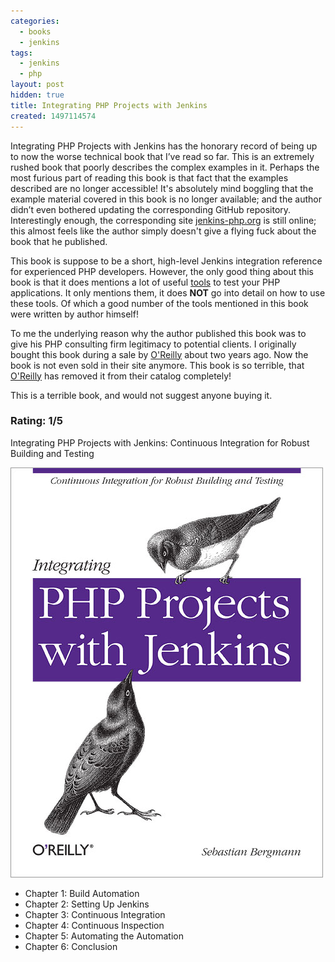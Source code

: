 ```yaml
---
categories:
  - books
  - jenkins
tags:
  - jenkins
  - php
layout: post
hidden: true
title: Integrating PHP Projects with Jenkins
created: 1497114574
---
```


Integrating PHP Projects with Jenkins has the honorary record of being up to now the worse technical book that I’ve read so far. This is an extremely rushed book that poorly describes the complex examples in it. Perhaps the most furious part of reading this book is that fact that the examples described are no longer accessible! It's absolutely mind boggling that the example material covered in this book is no longer available; and the author didn’t even bothered updating the corresponding GitHub repository.  Interestingly enough, the corresponding site <a href="http://jenkins-php.org/" target="_blank">jenkins-php.org</a> is still online; this almost feels like the author simply doesn't give a flying fuck about the book that he published.

This book is suppose to be a short, high-level Jenkins integration reference for experienced PHP developers. However, the only good thing about this book is that it does mentions a lot of useful <a href="http://jenkins-php.org/installation.htm" target="_blank">tools</a> to test your PHP applications. It only mentions them, it does **NOT** go into detail on how to use these tools.  Of which a good number of the tools mentioned in this book were written by author himself!

To me the underlying reason why the author published this book was to give his PHP consulting firm legitimacy to potential clients.  I originally bought this book during a sale by <a href="http://shop.oreilly.com/" target="_blank">O'Reilly</a> about two years ago. Now the book is not even sold in their site anymore. This book is so terrible, that <a href="http://shop.oreilly.com/" target="_blank">O'Reilly</a> has removed it from their catalog completely!

This is a terrible book, and would not suggest anyone buying it.

### Rating: 1/5

Integrating PHP Projects with Jenkins: Continuous Integration for Robust Building and Testing

<a href="https://www.amazon.com/Integrating-Projects-Jenkins-Sebastian-Bergmann/dp/1449309437" target="_blank"><img src="/assets/books/Integrating-PHP-Projects-with-Jenkins.jpg"></a>

* Chapter 1: Build Automation
* Chapter 2: Setting Up Jenkins
* Chapter 3: Continuous Integration
* Chapter 4: Continuous Inspection
* Chapter 5: Automating the Automation
* Chapter 6: Conclusion
